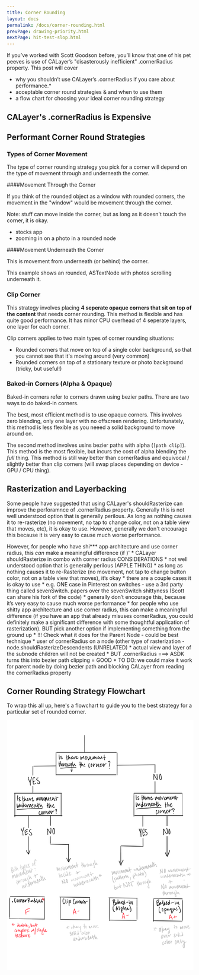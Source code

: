 ```yaml
---
title: Corner Rounding
layout: docs
permalink: /docs/corner-rounding.html
prevPage: drawing-priority.html
nextPage: hit-test-slop.html
---
```


If you’ve worked with Scott Goodson before, you’ll know that one of his pet peeves is use of CALayer’s "disasterously inefficient" .cornerRadius property. This post will cover

<ul>
<li>why you shouldn’t use CALayer’s .cornerRadius if you care about performance.*</li>
<li>acceptable corner round strategies & and when to use them</li>
<li>a flow chart for choosing your ideal corner rounding strategy</li>
</ul>

## CALayer's .cornerRadius is Expensive

## Performant Corner Round Strategies

### Types of Corner Movement

The type of corner rounding strategy you pick for a corner will depend on the type of movement through and underneath the corner. 

####Movement Through the Corner

If you think of the rounded object as a window with rounded corners, the movement in the "window" would be movement through the corner. 

Note: stuff can move inside the corner, but as long as it doesn't touch the corner, it is okay. 

- stocks app
- zooming in on a photo in a rounded node

####Movement Underneath the Corner

This is movement from underneath (or behind) the corner. 

This example shows an rounded, ASTextNode with photos scrolling underneath it. 

### Clip Corner

This strategy involves placing **4 seperate opaque corners that sit on top of the content** that needs corner rounding. This method is flexible and has quite good performance. It has minor CPU overhead of 4 seperate layers, one layer for each corner. 

Clip corners applies to two main types of corner rounding situations:

<ul>
<li>Rounded corners that move on top of a single color background, so that you cannot see that it's moving around (very common)</li>
<li>Rounded corners on top of a stationary texture or photo background (tricky, but useful!)</li>
</ul>

### Baked-in Corners (Alpha & Opaque)

Baked-in corners refer to corners drawn using bezier paths. There are two ways to do baked-in corners. 

The best, most efficient method is to use opaque corners. This involves zero blending, only one layer with no offscreen rendering. Unfortunately, this method is less flexible as you neeed a solid background to move around on. 

The second method involves usins bezier paths with alpha (`[path clip]`). This method is the most flexible, but incurs the cost of alpha blending the _full_ thing. This method is still way better than cornerRadius and equivocal / slightly better than clip corners (will swap places depending on device - GPU / CPU thing).

## Rasterization and Layerbacking

Some people have suggested that using CALayer's shouldRasterize can improve the perforamnce of .cornerRadius property. Generally this is not well understood option that is generally perilous. As long as nothing causes it to re-rasterize (no movement, no tap to change color, not on a table view that moves, etc), it is okay to use. However, generally we don't encourage this because it is very easy to cause much worse performance. 

However, for people who have shi*** app architecture and use corner radius, this *can* make a meaningful difference (if )'
    * CALayer shouldRasterize in combo with corner radius CONSIDERATIONS
        * not well understood option that is generally perilous (APPLE THING)
        * as long as nothing causes it to re-Rasterize (no movement, not tap to change button color, not on a table view that moves), it’s okay
        * there are a couple cases it is okay to use
            * e.g. ONE case in Pinterest on switches - use a 3rd party thing called sevenSwitch. papers over the sevenSwitch shittyness (Scott can share his fork of the code)
        * generally don’t encourage this, because it’s very easy to cause much worse performance
        * for people who use shitty app architecture and use corner radius, this can make a meaningful difference (if you have an app that already misuses cornerRadius, you could definitely make a significant difference with some thoughtful application of rasterization). BUT pick another option if implementing something from the ground up
        * !!! Check what it does for the Parent Node - could be best technique
    * user of cornerRadius on a node (other type of rasterization - node.shouldRasterizeDescendents (UNRELATED)
        * actual view and layer of the subnode children will not be created
        * BUT .cornerRadius ===> ASDK turns this into bezier path clipping = GOOD
        * TO DO: we could make it work for parent node by doing bezier path and blocking CALayer from reading the cornerRadius property

## Corner Rounding Strategy Flowchart

To wrap this all up, here's a flowchart to guide you to the best strategy for a particular set of rounded corner. 

<img src="/static/corner-rounding-flowchart.PNG" alt="corner rounding strategy flowchart">
